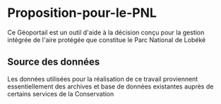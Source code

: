 # Proposition-pour-le-PNL
Ce Géoportail est un outil d'aide à la décision conçu pour la gestion intégrée de l'aire protégée que constitue le Parc National de Lobéké

## Source des données
Les données utilisées pour la réalisation de ce travail proviennent essentiellement des archives et base de données existantes auprès de certains services de la Conservation
